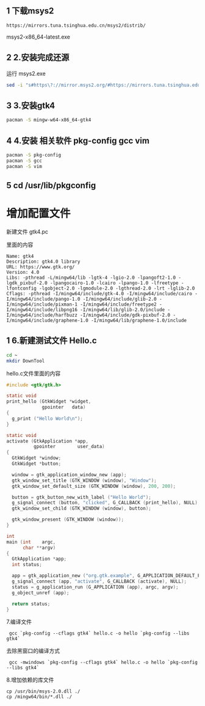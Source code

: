 ## 1 下载msys2

    https://mirrors.tuna.tsinghua.edu.cn/msys2/distrib/  

msys2-x86_64-latest.exe

## 2 2.安装完成还源

运行 msys2.exe

```bash
sed -i "s#https\?://mirror.msys2.org/#https://mirrors.tuna.tsinghua.edu.cn/msys2/#g" /etc/pacman.d/mirrorlist*
```
## 3 3.安装gtk4

```bash
pacman -S mingw-w64-x86_64-gtk4
```

## 4 4.安装 相关软件 pkg-config  gcc vim
```bash
pacman -S pkg-config
pacman -S gcc
pacman -S vim
```

## 5 cd /usr/lib/pkgconfig   
# 增加配置文件
新建文件 gtk4.pc

里面的内容
```pc
Name: gtk4
Description: gtk4.0 library
URL: https://www.gtk.org/
Version: 4.0
Libs: -pthread -L/mingw64/lib -lgtk-4 -lgio-2.0 -lpangoft2-1.0 -lgdk_pixbuf-2.0 -lpangocairo-1.0 -lcairo -lpango-1.0 -lfreetype -lfontconfig -lgobject-2.0 -lgmodule-2.0 -lgthread-2.0 -lrt -lglib-2.0
Cflags: -pthread -I/mingw64/include/gtk-4.0 -I/mingw64/include/cairo -I/mingw64/include/pango-1.0 -I/mingw64/include/glib-2.0 -I/mingw64/include/pixman-1 -I/mingw64/include/freetype2 -I/mingw64/include/libpng16 -I/mingw64/lib/glib-2.0/include -I/mingw64/include/harfbuzz -I/mingw64/include/gdk-pixbuf-2.0 -I/mingw64/include/graphene-1.0 -I/mingw64/lib/graphene-1.0/include
```

## 1 6.新建测试文件 Hello.c
```bash
cd ~
mkdir DownTool
```

hello.c文件里面的内容
```c
#include <gtk/gtk.h>

static void
print_hello (GtkWidget *widget,
             gpointer   data)
{
  g_print ("Hello World\n");
}

static void
activate (GtkApplication *app,
          gpointer        user_data)
{
  GtkWidget *window;
  GtkWidget *button;

  window = gtk_application_window_new (app);
  gtk_window_set_title (GTK_WINDOW (window), "Window");
  gtk_window_set_default_size (GTK_WINDOW (window), 200, 200);

  button = gtk_button_new_with_label ("Hello World");
  g_signal_connect (button, "clicked", G_CALLBACK (print_hello), NULL);
  gtk_window_set_child (GTK_WINDOW (window), button);

  gtk_window_present (GTK_WINDOW (window));
}

int
main (int    argc,
      char **argv)
{
  GtkApplication *app;
  int status;

  app = gtk_application_new ("org.gtk.example", G_APPLICATION_DEFAULT_FLAGS);
  g_signal_connect (app, "activate", G_CALLBACK (activate), NULL);
  status = g_application_run (G_APPLICATION (app), argc, argv);
  g_object_unref (app);

  return status;
}

```
7.编译文件
```
 gcc `pkg-config --cflags gtk4` hello.c -o hello `pkg-config --libs gtk4`
 ```
去除黑窗口的编译方式
```
 gcc -mwindows `pkg-config --cflags gtk4` hello.c -o hello `pkg-config --libs gtk4`
```

8.增加依赖的库文件
```
cp /usr/bin/msys-2.0.dll ./
cp /mingw64/bin/*.dll ./
```
